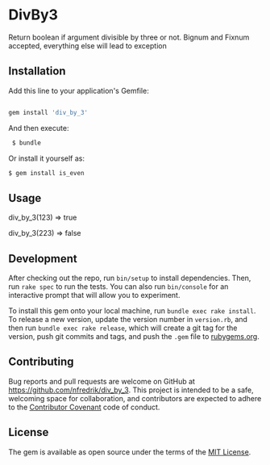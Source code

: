 # DivBy3


Return boolean if argument divisible by three or not. Bignum and Fixnum 
accepted, everything else will lead to exception

## Installation

Add this line to your application's Gemfile:

```ruby

gem install 'div_by_3'

```



And then execute:

``` bash
 $ bundle
```

Or install it yourself as:


``` bash
$ gem install is_even
```


## Usage

div_by_3(123) => true

div_by_3(223) => false


## Development


After checking out the repo, run `bin/setup` to install dependencies. Then, run `rake spec`
to run the tests. You can also run `bin/console` for an interactive prompt that will allow
you to experiment.


To install this gem onto your local machine, run `bundle exec rake install`. To release a
new version, update the version number in `version.rb`, and then run `bundle exec rake release`,
which will create a git tag for the version, push git commits and tags, and push the `.gem` file
 to [rubygems.org](https://rubygems.org).

## Contributing

Bug reports and pull requests are welcome on GitHub at https://github.com/nfredrik/div_by_3. 
This project is intended to be a safe, welcoming space for collaboration, and contributors are
 expected to adhere to the [Contributor Covenant](http://contributor-covenant.org) code of conduct.

## License

The gem is available as open source under the terms of the [MIT License](http://opensource.org/licenses/MIT).



